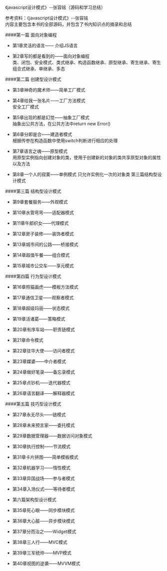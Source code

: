 《javascript设计模式》--张容铭（源码和学习总结）

参考资料：《javascript设计模式》--张容铭   
内容主要包含本书的全部源码，并包含了书内知识点的摘录和总结

####第一篇  面向对象编程

- 第1章灵活的语言—— 介绍JS语言

- 第2章写的都是看到的——面向对象编程  
类、闭包、安全模式、类式继承、构造函数继承、原型继承、寄生继承、寄生组合式继承、单继承、多态

####第二篇 创建型设计模式

- 第3章神奇的魔术师——简单工厂模式

- 第4章给我一张名片——工厂方法模式  
 安全工厂模式

- 第5章出现的都是幻觉——抽象工厂模式  
抽象出公共方法，在公共方法中return new Error()

- 第6章分即是合——建造者模式  
根据传参在构造函数中使用switch判断进行相应的处理
- 第7章语言之魂——原型模式  
用原型实例指向创建对象的类，使用于创建新的对象的类共享原型对象的属性以及方法
- 第8章一个人的寂寞——单例模式
只允许实例化一次的对象类
第三篇结构型设计模式

####第三篇 结构型设计模式
- 第9章套餐服务——外观模式

- 第10章水管弯弯——适配器模式

- 第11章牛郎织女——代理模式

- 第12章房子装修——装饰者模式

- 第13章城市间的公路——桥接模式

- 第14章超值午餐——组合模式

- 第15章城市公交车——享元模式

####第四篇 行为型设计模式


- 第16章照猫画虎——模板方法模式

- 第17章通信卫星——观察者模式

- 第18章超级玛丽——状态模式


- 第19章活诸葛——策略模式


- 第20章有序车站——职责链模式


- 第21章命令模式

- 第22章驻华大使——访问者模式

- 第23章媒婆——中介者模式

- 第24章做好笔录——备忘录模式

- 第25章点钞机——迭代器模式

- 第26章语言翻译——解释器模式

####第五篇 技巧型设计模式

- 第27章永无尽头——链模式

- 第28章未来预言家——委托模式

- 第29章数据管理器——数据访问对象模式

- 第30章执行控制——节流模式

- 第31章卡片拼图——简单模板模式

- 第32章机器学习——惰性模式

- 第33章异国战场——参与者模式

- 第34章入场仪式——等待者模式

- 第六篇架构型设计模式

- 第35章死心眼——同步模块模式

- 第36章大心脏——异步模块模式

- 第37章分而治之——Widget模式

- 第38章三人行——MVC模式

- 第39章三军统帅——MVP模式

- 第40章视图的逆袭——MVVM模式